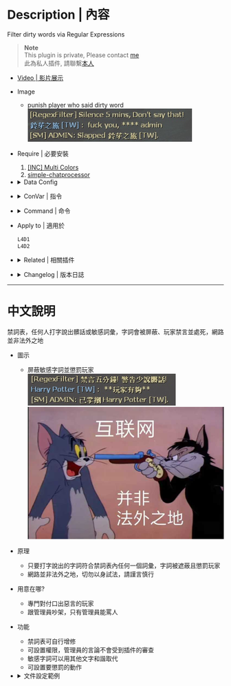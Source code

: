 # Description | 內容
Filter dirty words via Regular Expressions

> __Note__ <br/>
This plugin is private, Please contact [me](https://github.com/fbef0102/Game-Private_Plugin#私人插件列表-private-plugins-list)<br/>
此為私人插件, 請聯繫[本人](https://github.com/fbef0102/Game-Private_Plugin#私人插件列表-private-plugins-list)

* [Video | 影片展示](https://youtu.be/XQqzDsdo55o)

* Image
	* punish player who said dirty word
    <br/>![sm_regexfilter_1](image/sm_regexfilter_1.jpg)

* Require | 必要安裝
	1. [[INC] Multi Colors](https://github.com/fbef0102/L4D1_2-Plugins/releases/tag/Multi-Colors)
	2. [simple-chatprocessor](https://github.com/fbef0102/L4D1_2-Plugins/tree/master/simple-chatprocessor)

* <details><summary>Data Config</summary>

	* data/regexrestrict.cfg
        ```php
        "Censor"
        {
            "Block2_English"  // Whatever name
            {
                "chatpattern"		"fuck 'CASELESS'" // dirty word you want to ban, CASELESS is flag, which means ignore Case
                "chatpattern"		"shit 'CASELESS'"
                "replace"			"****" // Replace the matches with a string
                "warn"				"Silence 5 mins, Don't say that!" // Warn the client they are violating the matching rules
                "action"			"sm_gag #%u 5;sm_slap #%u 30"  // server executes an RCON command, to see more cmds: https://wiki.alliedmods.net/Admin_commands_(sourcemod)#Basic_Commands
                "limit"				"3" // Limit the amount of times such a pattern may be spoken
                "forgive"			"4000" //Allow for forgiveness of one violation every x seconds
                "punish"			"sm_ban #%u 180" // Enforce the limit with a punishment RCON command
                "immunity"          "z" //Allow admins with specified levels to be immune
            }	
        }
        ```
        > "replaceall" // Replace the whole sentance with a string

    * Valid Flags
        * CASELESS - Ignore Case.
</details>

* <details><summary>ConVar | 指令</summary>

	* cfg/sourcemod/sm_regexfilter.cfg
		```php
        // If 1, REGEXFILTER Enabled
        regexfilter_enable "1"

        // If 1, Remove all whitespace
        regexfilter_remove_white_space "0"
		```
</details>

* <details><summary>Command | 命令</summary>

	None
</details>

* Apply to | 適用於
    ```
    L4D1
    L4D2
    ```

* <details><summary>Related | 相關插件</summary>

	1. [lfd_noTeamSay](https://github.com/fbef0102/L4D1_2-Plugins/tree/master/lfd_noTeamSay): Redirecting all 'say_team' messages to 'say'
        * 沒有隊伍頻道，任何人打字說話一律大家都看得見
	2. [GagMuteBanEx](https://github.com/fbef0102/L4D1_2-Plugins/tree/master/GagMuteBanEx): gag & mute & ban - Ex
        * 封鎖/禁音/禁字-強化版
	3. [savechat](https://github.com/fbef0102/L4D1_2-Plugins/tree/master/savechat): Records player chat messages to a file
        * 紀錄玩家的聊天紀錄到文件裡
</details>

* <details><summary>Changelog | 版本日誌</summary>

    ```php
    //Twilight Suzuka @ 2009
    //Harry @ 2022-2023
    ```
	* v1.4 (2023-5-13)
        * Optimize Code
        *  Change method to detect client say, require "simple-chatprocessor"

	* v1.3
	    * Remake Code
        * Add "replaceall" option
        * Fix memory leak
    * v1.2
        * [By Twilight Suzuka](https://forums.alliedmods.net/showthread.php?t=71867)
</details>

- - - -
# 中文說明
禁詞表，任何人打字說出髒話或敏感詞彙，字詞會被屏蔽、玩家禁言並處死，網路並非法外之地

* 圖示
	* 屏蔽敏感字詞並懲罰玩家
    <br/>![sm_regexfilter_1_zho](image/zho/sm_regexfilter_1_zho.jpg)
    <br/>![sm_regexfilter_2_zho](image/zho/sm_regexfilter_2_zho.jpg)

* 原理
    * 只要打字說出的字詞符合禁詞表內任何一個詞彙，字詞被遮蔽且懲罰玩家
    * 網路並非法外之地，切勿以身試法，請謹言慎行

* 用意在哪?
    * 專門對付口出惡言的玩家
    * 跟管理員吵架，只有管理員能罵人

* 功能
    * 禁詞表可自行增修
    * 可設置權限，管理員的言論不會受到插件的審查
    * 敏感字詞可以用其他文字和諧取代
    * 可設置要懲罰的動作

* <details><summary>文件設定範例</summary>

	* data/regexrestrict.cfg
        ```php
        "Censor"
        {
            "Block3_China" //敏感字詞合集名稱，可自取
            {
                "chatpattern"       "nmsl 'CASELESS'" //敏感字詞為nmsl，CASELESS是Flag，意思是忽略大小寫
                "chatpattern"       "cao 'CASELESS'"
                "replaceall"        "我是傻B！" // 取代整句話
                "warn"              "禁言五分钟! 少说脏话!" // 顯示警告
                "action"            "sm_gag #%u 5;sm_slap #%u 30" //伺服器會採取的命令動作，此處命令為禁言五分鐘且巴掌30滴傷害，想看更多命令：https://wiki.alliedmods.net/Admin_commands_(sourcemod)

                // 在4000秒內說出3次敏感字詞將會被伺服器封鎖長達180分鐘
                "limit"             "3"
                "forgive"           "4000"
                "punish"            "sm_ban #%u 180"

                //有這個權限的管理員不受到該敏感字詞合集影響
                "immunity"          "z"
            }	
        }
        ```
        > "replace" "xxxx" // 把敏感字詞替代成xxxx符號 <br/>

    * 可設置的Flag
        * CASELESS - 忽略大小寫字母
</details>
